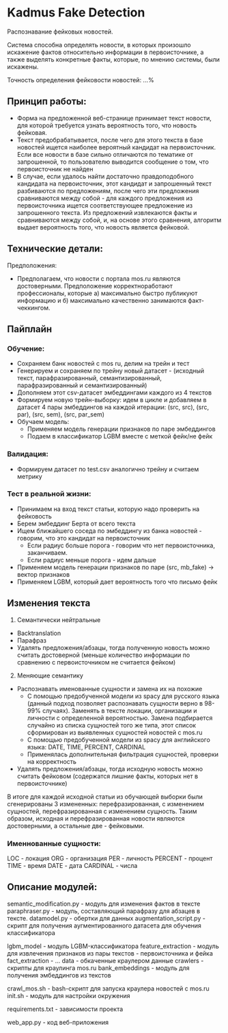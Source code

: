# Kadmus Fake Detection
Распознавание фейковых новостей.

Система способна определять новости, в которых произошло искажение фактов относительно информации в первоисточнике, а также выделять конкретные факты, которые, по мнению системы, были искажены.

Точность определения фейковости новостей: ...%


## Принцип работы:

* Форма на предложенной веб-странице принимает текст новости, для которой требуется узнать вероятность того, что новость фейковая.
* Текст предобрабатывается, после чего для этого текста в базе новостей ищется наиболее вероятный кандидат на первоисточник. Если все новости в базе сильно отличаются по тематике от запрошенной, то пользователю выводится сообщение о том, что первоисточник не найден
* В случае, если удалось найти достаточно правдоподобного кандидата на первоисточник, этот кандидат и запрошенный текст разбиваются по предложениям, после чего эти предложения сравниваются между собой - для каждого предложения из первоисточника ищется соответствующее предложение из запрошенного текста. Из предложений извлекаются факты и сравниваются между собой, и, на основе этого сравнения, алгоритм выдает вероятность того, что новость является фейковой. 


## Технические детали:

Предположения:
* Предполагаем, что новости с портала mos.ru являются достоверными. Предположение корректноработают профессионалы, которые а) максимально быстро публикуют информацию и б) максимально качественно занимаются факт-чеккингом. 


## Пайплайн 

### Обучение:

* Сохраняем банк новостей с mos ru, делим на трейн и тест
* Генерируем и сохраняем по трейну новый датасет - (исходный текст, парафразированный, семантизированный, парафразированный и семантизированный)
* Дополняем этот csv-датасет эмбеддингами каждого из 4 текстов 
* Формируем новую трейн-выборку: идем в цикле и добавляем в датасет 4 пары эмбеддингов на каждой итерации: (src, src), (src, par), (src, sem), (src, par_sem) 
* Обучаем модель:
    * Применяем модель генерации признаков по паре эмбеддингов
    * Подаем в классификатор LGBM вместе с меткой фейк/не фейк 

### Валидация:

* Формируем датасет по test.csv аналогично трейну и считаем метрику

### Тест в реальной жизни:

* Принимаем на вход текст статьи, которую надо проверить на фейковость
* Берем эмбеддинг Берта от всего текста
* Ищем ближайшего соседа по эмбеддингу из банка новостей  - говорим, что это кандидат на первоисточник
    * Если радиус больше порога - говорим что нет первоисточника, заканчиваем.
    * Если радиус меньше порога - идем дальше
* Применяем модель генерации признаков по паре (src, mb_fake) -> вектор признаков
* Применяем LGBM, который дает вероятность того что письмо фейк 


## Изменения текста 

1. Семантически нейтральные 
* Backtranslation
* Парафраз  
* Удалять предложения/абзацы, тогда полученную новость можно считать достоверной (меньше количество информации по сравнению с первоисточником не считается фейком)


2. Меняющие семантику 
* Распознавать именованные сущности и замена их на похожие 
	* С помощью предобученной модели из spacy для русского языка (данный подход позволяет распознавать сущности верно в 98-99% случаях). Заменять в тексте локации, организации и личности с определенной вероятностью. Замена подбирается случайно из списка сущностей того же типа, этот список сформирован из выявленных сущностей новостей с mos.ru
	* С помощью предобученной модели из spacy для английского языка: DATE, TIME, PERCENT, CARDINAL 
	* Применялась дополнительная фильтрация сущностей, проверки на корректность
* Удалять предложения/абзацы, тогда исходную новость можно считать фейковом (содержатся лишние факты, которых нет в первоисточнике)


В итоге для каждой исходной статьи из обучающей выборки были сгенерированы 3 измененных: перефразированная, с изменением сущностей, перефразированная с изменением сущность. Таким образом, исходная и перефразированная новости являются достоверными, а остальные две - фейковыми. 


### Именнованные сущности:

LOC - локация
ORG - организация
PER - личность 
PERCENT - процент
TIME - время
DATE - дата
CARDINAL - числа


## Описание модулей: 

semantic_modification.py - модуль для изменения фактов в тексте
paraphraser.py - модуль, составляющий парафразу для абзацев в тексте. 
datamodel.py - обертки для данных
augmentation_script.py - скрипт для получения аугментированного датасета для обучения классификатора

lgbm_model - модуль LGBM-классификатора 
feature_extraction - модуль для извлечения признаков из пары текстов - первоисточника и фейка
fact_extraction - ...
data - обкаченные краулером данные 
crawlers - скрипты для краулинга mos.ru
bank_embeddings - модуль для получения эмбеддингов из текстов

crawl_mos.sh - bash-скрипт для запуска краулера новостей с mos.ru
init.sh - модуль для настройки окружения

requirements.txt - зависимости проекта

web_app.py - код веб-приложения




